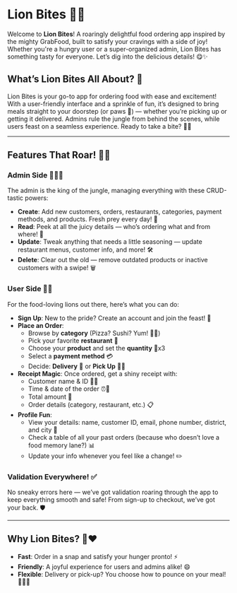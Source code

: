 # Lion Bites 🦁🍴

Welcome to **Lion Bites**! A roaringly delightful food ordering app inspired by the mighty GrabFood, built to satisfy your cravings with a side of joy! Whether you're a hungry user or a super-organized admin, Lion Bites has something tasty for everyone. Let’s dig into the delicious details! 😋✨

## What’s Lion Bites All About? 🌟
Lion Bites is your go-to app for ordering food with ease and excitement! With a user-friendly interface and a sprinkle of fun, it’s designed to bring meals straight to your doorstep (or paws 🐾) — whether you’re picking up or getting it delivered. Admins rule the jungle from behind the scenes, while users feast on a seamless experience. Ready to take a bite? 🍔🚀

---

## Features That Roar! 🦁🔥

### Admin Side 🧑‍💼✨
The admin is the king of the jungle, managing everything with these CRUD-tastic powers:
- **Create**: Add new customers, orders, restaurants, categories, payment methods, and products. Fresh prey every day! 🥗
- **Read**: Peek at all the juicy details — who’s ordering what and from where! 👀
- **Update**: Tweak anything that needs a little seasoning — update restaurant menus, customer info, and more! 🛠️
- **Delete**: Clear out the old — remove outdated products or inactive customers with a swipe! 🗑️

### User Side 🧑🍕
For the food-loving lions out there, here’s what you can do:
- **Sign Up**: New to the pride? Create an account and join the feast! 🐾
- **Place an Order**: 
  - Browse by **category** (Pizza? Sushi? Yum! 🍣🍕)
  - Pick your favorite **restaurant** 🏪
  - Choose your **product** and set the **quantity** 🥐x3
  - Select a **payment method** 💳
  - Decide: **Delivery** 🚚 or **Pick Up** 🏃‍♂️
- **Receipt Magic**: Once ordered, get a shiny receipt with:
  - Customer name & ID 🧑‍🍳
  - Time & date of the order ⏰📅
  - Total amount 💸
  - Order details (category, restaurant, etc.) 📋
- **Profile Fun**: 
  - View your details: name, customer ID, email, phone number, district, and city 🌆
  - Check a table of all your past orders (because who doesn’t love a food memory lane?) 📊
  - Update your info whenever you feel like a change! ✏️

### Validation Everywhere! ✅
No sneaky errors here — we’ve got validation roaring through the app to keep everything smooth and safe! From sign-up to checkout, we’ve got your back. 🛡️

---

## Why Lion Bites? 🦁❤️
- **Fast**: Order in a snap and satisfy your hunger pronto! ⚡
- **Friendly**: A joyful experience for users and admins alike! 😄
- **Flexible**: Delivery or pick-up? You choose how to pounce on your meal! 🏃‍♂️🚚
